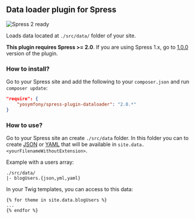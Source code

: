 ## Data loader plugin for Spress

![Spress 2 ready](https://img.shields.io/badge/Spress%202-ready-brightgreen.svg)

Loads data located at `./src/data/` folder of your site.

**This plugin requires Spress >= 2.0**. If you are using Spress 1.x, go to [1.0.0](https://github.com/yosymfony/spress-plugin-dataloader/tree/v1.0.0) version of the plugin.

### How to install?

Go to your Spress site and add the following to your `composer.json` and run 
`composer update`:

```json
"require": {
    "yosymfony/spress-plugin-dataloader": "2.0.*"
}
```

### How to use?

Go to your Spress site an create `./src/data` folder. In this folder you can to create
[JSON](http://en.wikipedia.org/wiki/JSON) or [YAML](http://en.wikipedia.org/wiki/YAML) that will be available in `site.data.<yourFilenameWithoutExtension>`.

Example with a users array:

```
./src/data/
|- blogUsers.{json,yml,yaml}
```

In your Twig templates, you can access to this data:

```twig
{% for theme in site.data.blogUsers %}
...
{% endfor %}
```
